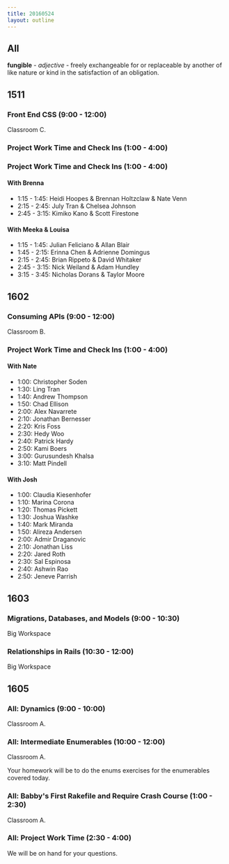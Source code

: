 ```yaml
---
title: 20160524
layout: outline
---
```


## All

**fungible** - _adjective_ - freely exchangeable for or replaceable by
another of like nature or kind in the satisfaction of an obligation.


## 1511

### Front End CSS (9:00 - 12:00)

Classroom C.

### Project Work Time and Check Ins (1:00 - 4:00)

### Project Work Time and Check Ins (1:00 - 4:00)

#### With Brenna

* 1:15 - 1:45: Heidi Hoopes & Brennan Holtzclaw & Nate Venn
* 2:15 - 2:45: July Tran & Chelsea Johnson
* 2:45 - 3:15: Kimiko Kano & Scott Firestone

#### With Meeka & Louisa

* 1:15 - 1:45: Julian Feliciano & Allan Blair
* 1:45 - 2:15: Erinna Chen & Adrienne Domingus
* 2:15 - 2:45: Brian Rippeto & David Whitaker
* 2:45 - 3:15: Nick Weiland & Adam Hundley
* 3:15 - 3:45: Nicholas Dorans & Taylor Moore

## 1602

### Consuming APIs (9:00 - 12:00)

Classroom B.

### Project Work Time and Check Ins (1:00 - 4:00)

#### With Nate
  - 1:00: Christopher Soden
  - 1:30: Ling Tran
  - 1:40: Andrew Thompson
  - 1:50: Chad Ellison
  - 2:00: Alex Navarrete
  - 2:10: Jonathan Bernesser
  - 2:20: Kris Foss
  - 2:30: Hedy Woo
  - 2:40: Patrick Hardy
  - 2:50: Kami Boers
  - 3:00: Gurusundesh Khalsa
  - 3:10: Matt Pindell



#### With Josh
  - 1:00: Claudia Kiesenhofer
  - 1:10: Marina Corona
  - 1:20: Thomas Pickett
  - 1:30: Joshua Washke
  - 1:40: Mark Miranda
  - 1:50: Alireza Andersen
  - 2:00: Admir Draganovic
  - 2:10: Jonathan Liss
  - 2:20: Jared Roth
  - 2:30: Sal Espinosa
  - 2:40: Ashwin Rao
  - 2:50: Jeneve Parrish

## 1603

### Migrations, Databases, and Models (9:00 - 10:30)

Big Workspace

### Relationships in Rails (10:30 - 12:00)

Big Workspace


## 1605

### All: Dynamics (9:00 - 10:00)

Classroom A.

### All: Intermediate Enumerables (10:00 - 12:00)

Classroom A.

Your homework will be to do the enums exercises for the enumerables covered today.

### All: Babby's First Rakefile and Require Crash Course (1:00 - 2:30)

Classroom A.

### All: Project Work Time (2:30 - 4:00)

We will be on hand for your questions.
